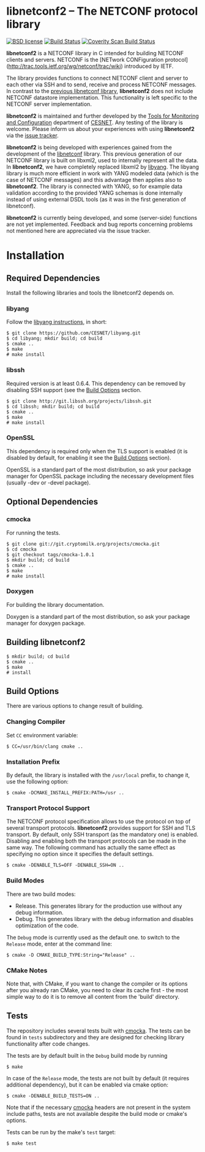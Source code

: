 # libnetconf2 – The NETCONF protocol library

[![BSD license](https://img.shields.io/badge/License-BSD-blue.svg)](https://opensource.org/licenses/BSD-3-Clause)
[![Build Status](https://secure.travis-ci.org/CESNET/libnetconf2.png?branch=master)](http://travis-ci.org/CESNET/libnetconf2)
[![Coverity Scan Build Status](https://scan.coverity.com/projects/7642/badge.svg)](https://scan.coverity.com/projects/7642)

**libnetconf2** is a NETCONF library in C intended for building NETCONF clients
and servers. NETCONF is the [NETwork CONFiguration protocol]
(http://trac.tools.ietf.org/wg/netconf/trac/wiki) introduced by IETF.

The library provides functions to connect NETCONF client and server to each
other via SSH and to send, receive and process NETCONF messages. In contrast
to the [previous libnetconf library](https://github.com/CESNET/libnetconf),
**libnetconf2** does not include NETCONF datastore implementation. This
functionality is left specific to the NETCONF server implementation.

**libnetconf2** is maintained and further developed by the [Tools for
Monitoring and Configuration](https://www.liberouter.org/) department of
[CESNET](http://www.ces.net/). Any testing of the library is welcome. Please
inform us about your experiences with using **libnetconf2** via the
[issue tracker](https://github.com/CESNET/libnetconf/issues).

**libnetconf2** is being developed with experiences gained from the development
of the [libnetconf](https://github.com/CESNET/libnetconf) library. This
previous generation of our NETCONF library is built on libxml2, used to
internally represent all the data. In **libnetconf2**, we have completely
replaced libxml2 by [libyang](https://github.com/CESNET/libyang). The libyang
library is much more efficient in work with YANG modeled data (which is the
case of NETCONF messages) and this advantage then applies also to
**libnetconf2**. The library is connected with YANG, so for example data
validation according to the provided YANG schemas is done internally instead
of using external DSDL tools (as it was in the first generation of libnetconf).

**libnetconf2** is currently being developed, and some (server-side) functions
are not yet implemented. Feedback and bug reports concerning problems not
mentioned here are appreciated via the issue tracker.

# Installation

## Required Dependencies

Install the following libraries and tools the libnetconf2 depends on.

### libyang
Follow the [libyang instructions](https://github.com/CESNET/libyang/blob/master/README.md),
in short:
```
$ git clone https://github.com/CESNET/libyang.git
$ cd libyang; mkdir build; cd build
$ cmake ..
$ make
# make install
```

### libssh
Required version is at least 0.6.4. This dependency can be removed by disabling
SSH support (see the [Build Options](#build-ptions) section.
```
$ git clone http://git.libssh.org/projects/libssh.git
$ cd libssh; mkdir build; cd build
$ cmake ..
$ make
# make install
```

### OpenSSL
This dependency is required only when the TLS support is enabled (it is
disabled by default, for enabling it see the [Build Options](#build-options)
section).

OpenSSL is a standard part of the most distribution, so ask your package
manager for OpenSSL package including the necessary development files
(usually -dev or -devel package).

## Optional Dependencies

### cmocka
For running the tests.
```
$ git clone git://git.cryptomilk.org/projects/cmocka.git
$ cd cmocka
$ git checkout tags/cmocka-1.0.1
$ mkdir build; cd build
$ cmake ..
$ make
# make install
```

### Doxygen
For building the library documentation.

Doxygen is a standard part of the most distribution, so ask your package
manager for doxygen package.

## Building libnetconf2

```
$ mkdir build; cd build
$ cmake ..
$ make
# install
```

## Build Options

There are various options to change result of building.

### Changing Compiler

Set `CC` environment variable:

```
$ CC=/usr/bin/clang cmake ..
```

### Installation Prefix

By default, the library is installed with the `/usr/local` prefix, to change
it, use the following option:
```
$ cmake -DCMAKE_INSTALL_PREFIX:PATH=/usr ..
```

### Transport Protocol Support

The NETCONF protocol specification allows to use the protocol on top of
several transport protocols. **libnetconf2** provides support for SSH and
TLS transport. By default, only SSH transport (as the mandatory one) is
enabled. Disabling and enabling both the transport protocols can be made
in the same way. The following command has actually the same effect as
specifying no option since it specifies the default settings.
```
$ cmake -DENABLE_TLS=OFF -DENABLE_SSH=ON .. 
```

### Build Modes

There are two build modes:
* Release.
  This generates library for the production use without any debug information.
* Debug.
  This generates library with the debug information and disables optimization
  of the code.

The `Debug` mode is currently used as the default one. to switch to the
`Release` mode, enter at the command line:
```
$ cmake -D CMAKE_BUILD_TYPE:String="Release" ..
```
### CMake Notes

Note that, with CMake, if you want to change the compiler or its options after
you already ran CMake, you need to clear its cache first - the most simple way
to do it is to remove all content from the 'build' directory.

## Tests

The repository includes several tests built with [cmocka](https://cmocka.org/).
The tests can be found in `tests` subdirectory and they are designed for
checking library functionality after code changes.

The tests are by default built in the `Debug` build mode by running
```
$ make
```

In case of the `Release` mode, the tests are not built by default (it requires
additional dependency), but it can be enabled via cmake option:
```
$ cmake -DENABLE_BUILD_TESTS=ON ..
```

Note that if the necessary [cmocka](https://cmocka.org/) headers are not present
in the system include paths, tests are not available despite the build mode or
cmake's options.

Tests can be run by the make's `test` target:
```
$ make test
```

